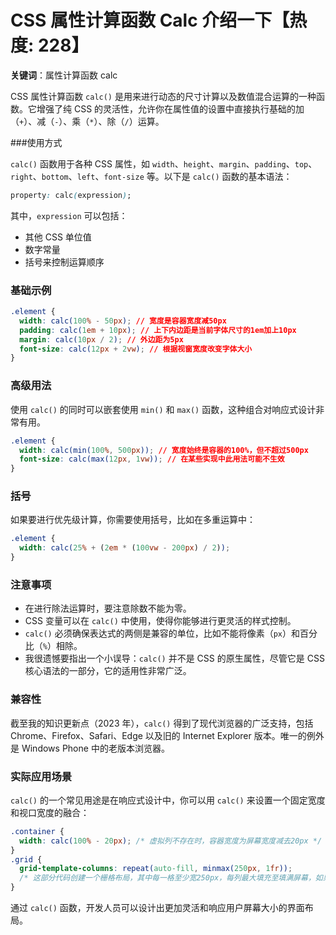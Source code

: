 # CSS 属性计算函数 Calc 介绍一下【热度: 228】

**关键词**：属性计算函数 calc

CSS 属性计算函数 `calc()` 是用来进行动态的尺寸计算以及数值混合运算的一种函数。它增强了纯 CSS 的灵活性，允许你在属性值的设置中直接执行基础的加（`+`）、减（`-`）、乘（`*`）、除（`/`）运算。

###使用方式

`calc()` 函数用于各种 CSS 属性，如 `width`、`height`、`margin`、`padding`、`top`、`right`、`bottom`、`left`、`font-size` 等。以下是 `calc()` 函数的基本语法：

```css
property: calc(expression);
```

其中，`expression` 可以包括：

- 其他 CSS 单位值
- 数字常量
- 括号来控制运算顺序

### 基础示例

```css
.element {
  width: calc(100% - 50px); // 宽度是容器宽度减50px
  padding: calc(1em + 10px); // 上下内边距是当前字体尺寸的1em加上10px
  margin: calc(10px / 2); // 外边距为5px
  font-size: calc(12px + 2vw); // 根据视窗宽度改变字体大小
}
```

### 高级用法

使用 `calc()` 的同时可以嵌套使用 `min()` 和 `max()` 函数，这种组合对响应式设计非常有用。

```css
.element {
  width: calc(min(100%, 500px)); // 宽度始终是容器的100%，但不超过500px
  font-size: calc(max(12px, 1vw)); // 在某些实现中此用法可能不生效
}
```

### 括号

如果要进行优先级计算，你需要使用括号，比如在多重运算中：

```css
.element {
  width: calc(25% + (2em * (100vw - 200px) / 2));
}
```

### 注意事项

- 在进行除法运算时，要注意除数不能为零。
- CSS 变量可以在 `calc()` 中使用，使得你能够进行更灵活的样式控制。
- `calc()` 必须确保表达式的两侧是兼容的单位，比如不能将像素（`px`）和百分比（`%`）相除。
- 我很遗憾要指出一个小误导：`calc()` 并不是 CSS 的原生属性，尽管它是 CSS 核心语法的一部分，它的适用性非常广泛。

### 兼容性

截至我的知识更新点（2023 年），`calc()` 得到了现代浏览器的广泛支持，包括 Chrome、Firefox、Safari、Edge 以及旧的 Internet Explorer 版本。唯一的例外是 Windows Phone 中的老版本浏览器。

### 实际应用场景

`calc()` 的一个常见用途是在响应式设计中，你可以用 `calc()` 来设置一个固定宽度和视口宽度的融合：

```css
.container {
  width: calc(100% - 20px); /* 虚拟列不存在时，容器宽度为屏幕宽度减去20px */
}
.grid {
  grid-template-columns: repeat(auto-fill, minmax(250px, 1fr));
  /* 这部分代码创建一个栅格布局，其中每一格至少宽250px，每列最大填充至填满屏幕，如果没有空间填满则按最小宽度计算 */
}
```

通过 `calc()` 函数，开发人员可以设计出更加灵活和响应用户屏幕大小的界面布局。
